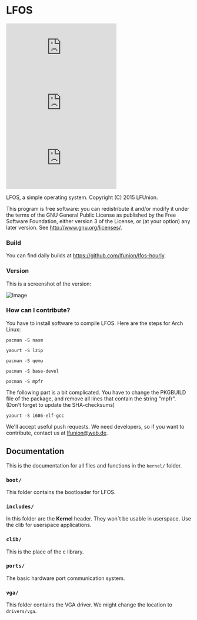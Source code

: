 # LFOS
![Image](http://lfunion.bplaced.net/SmartImage/image.php?category=License&description=GPL3&color=083)
![Image](http://lfunion.bplaced.net/SmartImage/image.php?category=Stars&description=0&color=C93)
![Image](http://lfunion.bplaced.net/SmartImage/image.php?category=Forks&description=0)

LFOS, a simple operating system.
Copyright (C) 2015 LFUnion.

This program is free software: you can redistribute it and/or modify
it under the terms of the GNU General Public License as published by
the Free Software Foundation, either version 3 of the License, or
(at your option) any later version. See http://www.gnu.org/licenses/.

### Build
You can find daily builds at https://github.com/lfunion/lfos-hourly.

### Version
This is a screenshot of the version:

![Image](http://lfunion.bplaced.net/githubimages/lfos.png)

### How can I contribute?
You have to install software to compile LFOS. Here are the steps for Arch Linux:

`pacman -S nasm`

`yaourt -S lzip`

`pacman -S qemu`

`pacman -S base-devel`

`pacman -S mpfr`

The following part is a bit complicated. You have to change the PKGBUILD file of the package, and remove all lines that contain the
string "mpfr". (Don't forget to update the SHA-checksums)

`yaourt -S i686-elf-gcc`


We'll accept useful push requests. We need developers, so if you 
want to contribute, contact us at <lfunion@web.de>.

## Documentation
This is the documentation for all files and functions in the `kernel/` folder.

### `boot/`
This folder contains the bootloader for LFOS.

### `includes/`
In this folder are the **Kernel** header. They won´t be usable in 
userspace. Use the clib for userspace applications.

### `clib/`
This is the place of the c library.

### `ports/`
The basic hardware port communication system.

### `vga/`
This folder contains the VGA driver. We might change the location to 
`drivers/vga`.
